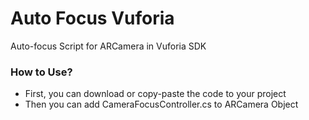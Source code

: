 # Auto Focus Vuforia

Auto-focus Script for ARCamera in Vuforia SDK

### How to Use?

- First, you can download or copy-paste the code to your project
- Then you can add CameraFocusController.cs to ARCamera Object


